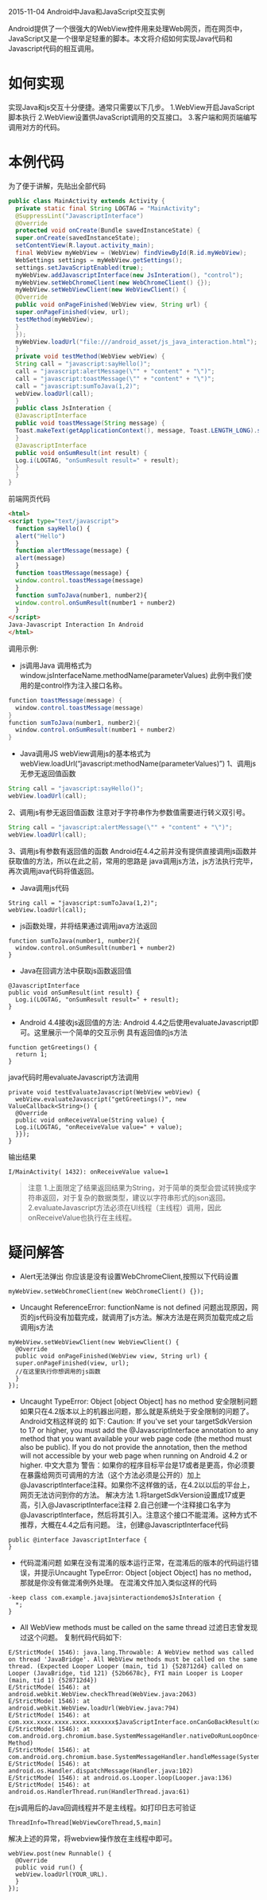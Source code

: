 2015-11-04 Android中Java和JavaScript交互实例

Android提供了一个很强大的WebView控件用来处理Web网页，而在网页中，JavaScript又是一个很举足轻重的脚本。本文将介绍如何实现Java代码和Javascript代码的相互调用。
# 如何实现
实现Java和js交互十分便捷。通常只需要以下几步。
1.WebView开启JavaScript脚本执行
2.WebView设置供JavaScript调用的交互接口。
3.客户端和网页端编写调用对方的代码。
# 本例代码
为了便于讲解，先贴出全部代码
``` java
public class MainActivity extends Activity {
  private static final String LOGTAG = "MainActivity";
  @SuppressLint("JavascriptInterface")
  @Override
  protected void onCreate(Bundle savedInstanceState) {
  super.onCreate(savedInstanceState);
  setContentView(R.layout.activity_main);
  final WebView myWebView = (WebView) findViewById(R.id.myWebView);
  WebSettings settings = myWebView.getSettings();
  settings.setJavaScriptEnabled(true);
  myWebView.addJavascriptInterface(new JsInteration(), "control");
  myWebView.setWebChromeClient(new WebChromeClient() {});
  myWebView.setWebViewClient(new WebViewClient() {
  @Override
  public void onPageFinished(WebView view, String url) {
  super.onPageFinished(view, url);
  testMethod(myWebView);
  }
  });
  myWebView.loadUrl("file:///android_asset/js_java_interaction.html");
  }
  private void testMethod(WebView webView) {
  String call = "javascript:sayHello()";
  call = "javascript:alertMessage(\"" + "content" + "\")";
  call = "javascript:toastMessage(\"" + "content" + "\")";
  call = "javascript:sumToJava(1,2)";
  webView.loadUrl(call);
  }
  public class JsInteration {
  @JavascriptInterface
  public void toastMessage(String message) {
  Toast.makeText(getApplicationContext(), message, Toast.LENGTH_LONG).show();
  }
  @JavascriptInterface
  public void onSumResult(int result) {
  Log.i(LOGTAG, "onSumResult result=" + result);
  }
  }
}
```
前端网页代码
```html
<html>
<script type="text/javascript">
  function sayHello() {
  alert("Hello")
  }
  function alertMessage(message) {
  alert(message)
  }
  function toastMessage(message) {
  window.control.toastMessage(message)
  }
  function sumToJava(number1, number2){
  window.control.onSumResult(number1 + number2)
  }
</script>
Java-Javascript Interaction In Android
</html>
```
调用示例:
- js调用Java
调用格式为window.jsInterfaceName.methodName(parameterValues) 此例中我们使用的是control作为注入接口名称。
```java
function toastMessage(message) {
  window.control.toastMessage(message)
}
function sumToJava(number1, number2){
  window.control.onSumResult(number1 + number2)
}
```
- Java调用JS
webView调用js的基本格式为webView.loadUrl(“javascript:methodName(parameterValues)”)
1、调用js无参无返回值函数
```java
String call = "javascript:sayHello()";
webView.loadUrl(call);
```
2、调用js有参无返回值函数
注意对于字符串作为参数值需要进行转义双引号。
```java
String call = "javascript:alertMessage(\"" + "content" + "\")";
webView.loadUrl(call);
```
3、调用js有参数有返回值的函数
Android在4.4之前并没有提供直接调用js函数并获取值的方法，所以在此之前，常用的思路是 java调用js方法，js方法执行完毕，再次调用java代码将值返回。
- Java调用js代码
```
String call = "javascript:sumToJava(1,2)";
webView.loadUrl(call);
```
- js函数处理，并将结果通过调用java方法返回
```
function sumToJava(number1, number2){
  window.control.onSumResult(number1 + number2)
}
```
- Java在回调方法中获取js函数返回值
```
@JavascriptInterface
public void onSumResult(int result) {
  Log.i(LOGTAG, "onSumResult result=" + result);
}
```
- Android 4.4接收js返回值的方法:
Android 4.4之后使用evaluateJavascript即可。这里展示一个简单的交互示例 具有返回值的js方法
```
function getGreetings() {
  return 1;
}
```
java代码时用evaluateJavascript方法调用
```
private void testEvaluateJavascript(WebView webView) {
  webView.evaluateJavascript("getGreetings()", new ValueCallback<String>() {
  @Override
  public void onReceiveValue(String value) {
  Log.i(LOGTAG, "onReceiveValue value=" + value);
  }});
}
```
输出结果
```
I/MainActivity( 1432): onReceiveValue value=1
```
> 注意
1.上面限定了结果返回结果为String，对于简单的类型会尝试转换成字符串返回，对于复杂的数据类型，建议以字符串形式的json返回。
2.evaluateJavascript方法必须在UI线程（主线程）调用，因此onReceiveValue也执行在主线程。
# 疑问解答
- Alert无法弹出
你应该是没有设置WebChromeClient,按照以下代码设置
```
myWebView.setWebChromeClient(new WebChromeClient() {});
```
- Uncaught ReferenceError: functionName is not defined
问题出现原因，网页的js代码没有加载完成，就调用了js方法。解决方法是在网页加载完成之后调用js方法
```
myWebView.setWebViewClient(new WebViewClient() {
  @Override
  public void onPageFinished(WebView view, String url) {
  super.onPageFinished(view, url);
  //在这里执行你想调用的js函数
  }
});
```
- Uncaught TypeError: Object [object Object] has no method
安全限制问题
如果只在4.2版本以上的机器出问题，那么就是系统处于安全限制的问题了。Android文档这样说的
如下:
Caution: If you've set your targetSdkVersion to 17 or higher, you must add the @JavascriptInterface annotation to any method that you want available your web page code (the method must also be public). If you do not provide the annotation, then the method will not accessible by your web page when running on Android 4.2 or higher.
中文大意为
警告：如果你的程序目标平台是17或者是更高，你必须要在暴露给网页可调用的方法（这个方法必须是公开的）加上@JavascriptInterface注释。如果你不这样做的话，在4.2以以后的平台上，网页无法访问到你的方法。
解决方法
1.将targetSdkVersion设置成17或更高，引入@JavascriptInterface注释
2.自己创建一个注释接口名字为@JavascriptInterface，然后将其引入。注意这个接口不能混淆。这种方式不推荐，大概在4.4之后有问题。
注，创建@JavascriptInterface代码
```
public @interface JavascriptInterface {
}
```
- 代码混淆问题
如果在没有混淆的版本运行正常，在混淆后的版本的代码运行错误，并提示Uncaught TypeError: Object [object Object] has no method，那就是你没有做混淆例外处理。 在混淆文件加入类似这样的代码
```
-keep class com.example.javajsinteractiondemo$JsInteration {
  *;
}
```
- All WebView methods must be called on the same thread
过滤日志曾发现过这个问题。
复制代码代码如下:
```
E/StrictMode( 1546): java.lang.Throwable: A WebView method was called on thread 'JavaBridge'. All WebView methods must be called on the same thread. (Expected Looper Looper (main, tid 1) {528712d4} called on Looper (JavaBridge, tid 121) {52b6678c}, FYI main Looper is Looper (main, tid 1) {528712d4})
E/StrictMode( 1546): at android.webkit.WebView.checkThread(WebView.java:2063)
E/StrictMode( 1546): at android.webkit.WebView.loadUrl(WebView.java:794)
E/StrictMode( 1546): at com.xxx.xxxx.xxxx.xxxx.xxxxxxx$JavaScriptInterface.onCanGoBackResult(xxxx.java:96)
E/StrictMode( 1546): at com.android.org.chromium.base.SystemMessageHandler.nativeDoRunLoopOnce(Native Method)
E/StrictMode( 1546): at com.android.org.chromium.base.SystemMessageHandler.handleMessage(SystemMessageHandler.java:27)
E/StrictMode( 1546): at android.os.Handler.dispatchMessage(Handler.java:102)
E/StrictMode( 1546): at android.os.Looper.loop(Looper.java:136)
E/StrictMode( 1546): at android.os.HandlerThread.run(HandlerThread.java:61)
```
在js调用后的Java回调线程并不是主线程。如打印日志可验证
```
ThreadInfo=Thread[WebViewCoreThread,5,main]
```
解决上述的异常，将webview操作放在主线程中即可。
```
webView.post(new Runnable() {
  @Override
  public void run() {
  webView.loadUrl(YOUR_URL).
  }
});
```